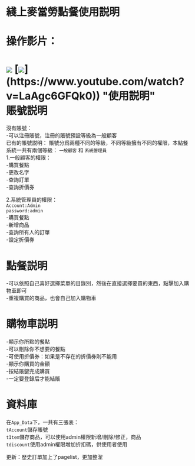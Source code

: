 綫上麥當勞點餐使用説明
==
操作影片：<br>
==
[![](http://www.baidu.com/img/bdlogo.gif)](http://baidu.com)
[![]([[http://baidu.com]](https://github.com/Yang027/ASP.Net-MVC-Macdonald-Order-System/blob/main/qrcode_www.youtube.com.png))](https://www.youtube.com/watch?v=LaAgc6GFQk0))  
"使用説明"<br>
賬號説明
==
沒有賬號：<br>
-可以注冊賬號，注冊的賬號預設等級為一般顧客<br>
已有的賬號説明：
賬號分爲兩種不同的等級，不同等級擁有不同的權限，本點餐系統一共有兩個等級：
`一般顧客` 和 `系統管理員` <br>
1.一般顧客的權限：<br>
-購買餐點<br>
-更改名字<br>
-查詢訂單<br>
-查詢折價券<br>

2.系統管理員的權限：<br>
`Account:Admin`<br>
`password:admin`<br>
-購買餐點<br>
-新增商品<br>
-查詢所有人的訂單<br>
-設定折價券<br>

點餐説明
==
-可以依照自己喜好選擇菜單的目錄別，然後在直接選擇要買的東西，點擊加入購物車即可<br>
-重複購買的商品，也會自己加入購物車<br>

購物車説明
==
-顯示你所點的餐點<br>
-可以刪除你不想要的餐點<br>
-可使用折價券：如果是不存在的折價券則不能用<br>
-顯示你購買的金額<br>
-按結賬鍵完成購買<br>
-一定要登錄后才能結賬<br>

資料庫
==
在`App_Data`下，一共有三張表：<br>
`tAccount`儲存賬號<br>
`tItem`儲存商品，可以使用admin權限新增/刪除/修正，商品<br>
`tdiscount`使用admin權限增加折扣碼，供使用者使用<br>

更新：歷史訂單加上了pagelist，更加整潔
